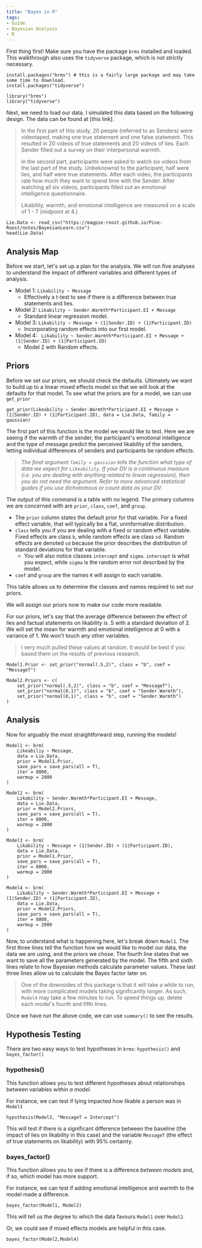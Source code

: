 ```yaml
---
title: "Bayes in R"
tags:
- Guide
- Bayesian Analysis
- R
---
```


First thing first! Make sure you have the package `brms` installed and loaded. This walkthrough also uses the `tidyverse` package, which is not strictly necessary. 

```{r}
install.packages("brms") # this is a fairly large package and may take some time to download.
install.packages("tidyverse")

library("brms")
library("tidyverse")
```

Next, we need to load our data. I simulated this data based on the following design. The data can be found at [this link].

> In the first part of this study, 20 people (referred to as Senders) were videotaped, making one true statement and one false statement. This resulted in 20 videos of true statements and 20 videos of lies. Each Sender filled out a survey on their interpersonal warmth. 
> 
> In the second part, participants were asked to watch six videos from the last part of the study. Unbeknownst to the participant, half were lies, and half were true statements. After each video, the participants rate how much they want to spend time with the Sender. After watching all six videos, participants filled out an emotional intelligence questionnaire. 
>
> Likability, warmth, and emotional intelligence are measured on a scale of 1 - 7 (midpoint at 4.)

```{r}
Lie.Data <- read_csv("https://magpie-roost.github.io/Pine-Roost/notes/BayesianLearn.csv")
head(Lie.Data)
```

## Analysis Map

Before we start, let's set up a plan for the analysis. We will run five analyses to understand the impact of different variables and different types of analysis. 

- Model 1: `Likability ~ Message`
	- Effectively a t-test to see if there is a difference between true statements and lies.
- Model 2: `Likability ~ Sender.Warmth*Participant.EI + Message`
	- Standard linear regression model.
- Model 3: `Likability ~ Message + (1|Sender.ID) + (1|Participant.ID) `
	- Incorporating random effects into our first model.
- Model 4: ` Likability ~ Sender.Warmth*Participant.EI + Message + (1|Sender.ID) + (1|Participant.ID)`
	- Model 2 with Random effects. 

## Priors

Before we set our priors, we should check the defaults. Ultimately we want to build up to a linear mixed effects model so that we will look at the defaults for that model. To see what the priors are for a model, we can use `get_prior`

```{r}
get_prior(Likeability ~ Sender.Warmth*Participant.EI + Message + (1|Sender.ID) + (1|Participant.ID), data = Lie.Data, family = gaussian)
```

The first part of this function is the model we would like to test. Here we are seeing if the warmth of the sender, the participant's emotional intelligence and the type of message predict the perceived likability of the senders, letting individual differences of senders and participants be random effects. 

>*The final argument `family = gaussian` tells the function what type of data we expect for `Likeability`. If your DV is a continuous measure (i.e. you are dealing with anything related to linear regression), then you do not need the argument. Refer to more advanced statistical guides if you use dichotomous or count data as your DV.* 

The output of this command is a table with no legend. The primary columns we are concerned with are `prior`, `class`, `coef`, and `group`. 
- The `prior` column states the default prior for that variable. For a fixed effect variable, that will typically be a flat, uninformative distribution.
- `class` tells you if you are dealing with a fixed or random effect variable. Fixed effects are class `b`, while random effects are class `sd`. Random effects are denoted `sd` because the prior describes the distribution of standard deviations for that variable. 
	- You will also notice classes `intercept` and `sigma`. `intercept` is what you expect, while `sigma` is the random error not described by the model.
- `coef` and `group` are the names `R` will assign to each variable. 

This table allows us to determine the classes and names required to set our priors.

We will assign our priors now to make our code more readable. 

For our priors, let's say that the average difference between the effect of lies and factual statements on likability is .5 with a standard deviation of 2. We will set the mean for warmth and emotional intelligence at 0 with a variance of 1. We won't touch any other variables. 
> I very much pulled these values at random. It would be best if you based them on the results of previous research. 

```{r}
Model1.Prior <- set_prior("normal(.5,2)", class = "b", coef = "MessageT")

Model2.Priors <- c(
	set_prior("normal(.5,2)", class = "b", coef = "MessageT"),
	set_prior("normal(0,1)", class = "b", coef = "Sender.Warmth"),
	set_prior("normal(0,1)", class = "b", coef = "Sender.Warmth")
)

```

## Analysis

Now for arguably the most straightforward step, running the models! 

```
Model1 <- brm(
	Likeabiliy ~ Message,
	data = Lie.Data,
	prior = Model1.Prior,
	save_pars = save_pars(all = T),
	iter = 8000,
	warmup = 2000
)

Model2 <- brm(
	Likability ~ Sender.Warmth*Participant.EI + Message,
	data = Lie.Data,
	prior = Model2.Priors,
	save_pars = save_pars(all = T),
	iter = 8000,
	warmup = 2000
)

Model3 <- brm(
	Likability ~ Message + (1|Sender.ID) + (1|Participant.ID),
	data = Lie.Data,
	prior = Model1.Prior,
	save_pars = save_pars(all = T),
	iter = 8000,
	warmup = 2000
)

Model4 <- brm(
	Likability ~ Sender.Warmth*Participant.EI + Message + (1|Sender.ID) + (1|Participant.ID),
	data = Lie.Data,
	prior = Model2.Priors,
	save_pars = save_pars(all = T),
	iter = 8000,
	warmup = 2000
)

```

Now, to understand what is happening here, let's break down `Model1`. The first three lines tell the function how we would like to model our data, the data we are using, and the priors we chose. The fourth line states that we want to save all the parameters generated by the model. The fifth and sixth lines relate to how Bayesian methods calculate parameter values. These last three lines allow us to calculate the Bayes factor later on. 
>One of the downsides of this package is that it will take a while to run, with more complicated models taking significantly longer. As such, `Model4` may take a few minutes to run. To speed things up, delete each model's fourth and fifth lines.

Once we have run the above code, we can use `summary()` to see the results.

## Hypothesis Testing

There are two easy ways to test hypotheses in `brms`: `hypothesis()` and `bayes_factor()`

### hypothesis()

This function allows you to test different hypotheses about relationships between variables *within a model*.

For instance, we can test if lying impacted how likable a person was in `Model3`

```{r}
hypothesis(Model3, "MessageT = Intercept")

```

This will test if there is a significant difference between the baseline (the impact of lies on likability in this case) and the variable `MessageT` (the effect of true statements on likability) with 95% certainty. 

### bayes_factor()

This function allows you to see if there is a difference *between models* and, if so, which model has more support.

For instance, we can test if adding emotional intelligence and warmth to the model made a difference.

```
bayes_factor(Model1, Model2)

```

This will tell us the degree to which the data favours `Model1` over `Model2`.

Or, we could see if mixed effects models are helpful in this case.

```
bayes_factor(Model2,Model4)

```